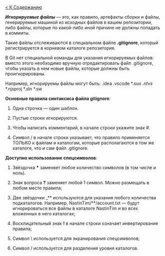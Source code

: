 [< К Содержанию]( readme.md)

*__Игнорируемые файлы__* — это, как правило, артефакты сборки и файлы, генерируемые машиной из исходных файлов в вашем репозитории, либо файлы, которые по какой-либо иной причине не должны попадать в коммиты.

Такие файлы отслеживаются в специальном файле 
__.gitignore__, который регистрируется в корневом каталоге репозитория. 

В Git нет специальной команды для указания игнорируемых файлов: вместо этого необходимо вручную отредактировать файл .gitignore, чтобы указать в нем новые файлы, которые должны быть проигнорированы. 

Например, игнорируемы файлы могут быть:
.idea
.vscode
*.suo
*.ntvs*
*.njsproj
*.sln
*.sw

__Основные правила синтаксиса файла gitignore__:

1. Одна строчка — один шаблон.

2. Пустые строки игнорируются.

3. Чтобы написать комментарий, в начале строки укажите знак #.

4. Символ / в начале строки указывает, что правило применяется ТОЛЬКО к файлам и каталогам, которые располагаются в том же каталоге, что и сам файл .gitignore.

__Доступно использование спецсимволов__:
1. Звёздочка __*__ заменяет любое количество символов (в том числе и ноль). 

2. Знак вопроса __?__ заменяет любой 1 символ. Можно размещать в любом месте правила;
3. Две звёздочки _** используются для указания любого количества подкаталогов. Например, NastinTim/**/account.txt — будут игнорироваться все файлы в каталоге NastinTim и во всех вложенных в него каталогах;

4. Восклицательный знак __!__ в начале строки означает инвертирование правила;

5. Символ \ используется для экранирования спецсимволов;

6. Символ / используется для разделения уровня каталогов.